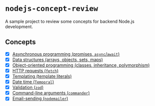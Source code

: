 # `nodejs-concept-review`

A sample project to review some concepts for backend Node.js development.

## Concepts

- [x] [Asynchronous programming (promises, `async`/`await`)](examples/async.js)
- [x] [Data structures (arrays, objects, sets, maps)](examples/structs.js)
- [x] [Object-oriented programming (classes, inheritance, polymorphism)](examples/oop.js)
- [x] [HTTP requests (`fetch`)](examples/fetch.js)
- [x] [Templating (template literals)](examples/template.js)
- [x] [Date time (`Temporal`)](examples/dates.js)
- [x] [Validation (`zod`)](examples/validation.js)
- [x] [Command-line arguments (`commander`)](examples/args.js)
- [x] [Email-sending (`nodemailer`)](examples/email.js)
